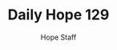 ---
image: /assets/img/daily-hope-default-artwork.png
title: Daily Hope 129
number: 129
categories:
  - Daily Hope
author: Hope Staff
notes: Daily Hope 129
embed: >-
  <iframe style="border-radius:12px" src="https://open.spotify.com/embed/episode/2vnDjjIFylLX6D4eF4Uziu?utm_source=generator" width="100%" height="152" frameBorder="0" allowfullscreen="" allow="autoplay; clipboard-write; encrypted-media; fullscreen; picture-in-picture" loading="lazy"></iframe>
---